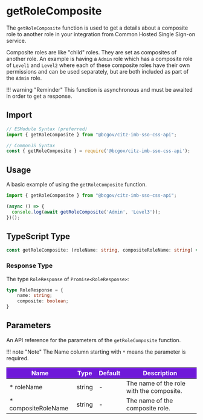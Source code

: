 # getRoleComposite

The `getRoleComposite` function is used to get a details about a composite role to another role in your integration from Common Hosted Single Sign-on service. 

Composite roles are like "child" roles. They are set as composites of another role. An example is having a `Admin` role which has a composite role of `Level1` and `Level2` where each of these composite roles have their own permissions and can be used separately, but are both included as part of the `Admin` role.

!!! warning "Reminder"
    This function is asynchronous and must be awaited in order to get a response.

## Import

```JavaScript
// ESModule Syntax (preferred)
import { getRoleComposite } from "@bcgov/citz-imb-sso-css-api";

// CommonJS Syntax
const { getRoleComposite } = require('@bcgov/citz-imb-sso-css-api');
```

## Usage

A basic example of using the `getRoleComposite` function.

```JavaScript
import { getRoleComposite } from "@bcgov/citz-imb-sso-css-api";

(async () => {
  console.log(await getRoleComposite('Admin', 'Level3'));
})();
```

## TypeScript Type

<!-- The following code block is auto generated when types in the package change. -->
<!-- TYPE: getRoleComposite -->
```TypeScript
const getRoleComposite: (roleName: string, compositeRoleName: string) => Promise<RoleResponse>;
```

### Response Type

The type `RoleResponse` of `Promise<RoleResponse>`:

<!-- The following code block is auto generated when types in the package change. -->
<!-- TYPE: RoleResponse -->
```TypeScript
type RoleResponse = {
    name: string;
    composite: boolean;
}
```

## Parameters

An API reference for the parameters of the `getRoleComposite` function.

!!! note "Note"
    The Name column starting with `*` means the parameter is required.

<table>
  <!-- Table columns -->
  <thead>
    <tr>
      <th style="background: #6f19d9; color: white;">Name</th>
      <th style="background: #6f19d9; color: white;">Type</th>
      <th style="background: #6f19d9; color: white;">Default</th>
      <th style="background: #6f19d9; color: white;">Description</th>
    </tr>
  </thead>

  <!-- Table rows -->
  <tbody>
    <tr>
      <td>* roleName</td>
      <td>string</td>
      <td>-</td>
      <td>The name of the role with the composite.</td>
    </tr>
    <tr>
      <td>* compositeRoleName</td>
      <td>string</td>
      <td>-</td>
      <td>The name of the composite role.</td>
    </tr>
  </tbody>
</table>

